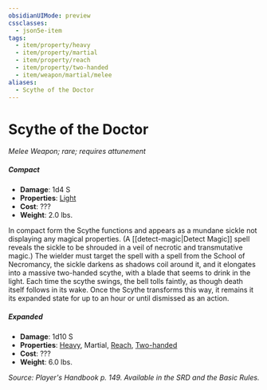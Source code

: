 ```yaml
---
obsidianUIMode: preview
cssclasses:
  - json5e-item
tags:
  - item/property/heavy
  - item/property/martial
  - item/property/reach
  - item/property/two-handed
  - item/weapon/martial/melee
aliases:
  - Scythe of the Doctor
---
```

# Scythe of the Doctor
*Melee Weapon; rare; requires attunement*

##### Compact
- **Damage**: 1d4 S
- **Properties**: [Light](2.%20Mechanics/CLI/rules/item-properties.md#Light)
- **Cost**: ???
- **Weight**: 2.0 lbs.

In compact form the Scythe functions and appears as a mundane sickle not displaying any magical properties. (A [[detect-magic|Detect Magic]] spell reveals the sickle to be shrouded in a veil of necrotic and transmutative magic.) The wielder must target the spell with a spell from the School of Necromancy, the sickle darkens as shadows coil around it, and it elongates into a massive two-handed scythe, with a blade that seems to drink in the light. Each time the scythe swings, the bell tolls faintly, as though death itself follows in its wake. Once the Scythe transforms this way, it remains it its expanded state for up to an hour or until dismissed as an action.

##### Expanded
- **Damage**: 1d10 S
- **Properties**: [Heavy](2.%20Mechanics/CLI/rules/item-properties.md#Heavy), Martial, [Reach](2.%20Mechanics/CLI/rules/item-properties.md#Reach), [Two-handed](2.%20Mechanics/CLI/rules/item-properties.md#Two-handed)
- **Cost**: ???
- **Weight**: 6.0 lbs.

*Source: Player's Handbook p. 149. Available in the SRD and the Basic Rules.*